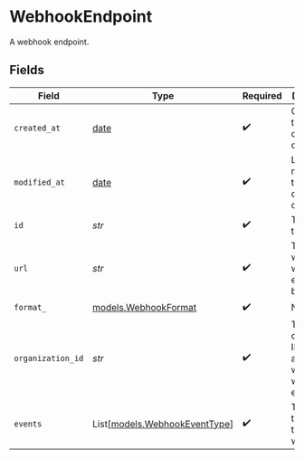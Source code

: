# WebhookEndpoint

A webhook endpoint.


## Fields

| Field                                                                | Type                                                                 | Required                                                             | Description                                                          | Example                                                              |
| -------------------------------------------------------------------- | -------------------------------------------------------------------- | -------------------------------------------------------------------- | -------------------------------------------------------------------- | -------------------------------------------------------------------- |
| `created_at`                                                         | [date](https://docs.python.org/3/library/datetime.html#date-objects) | :heavy_check_mark:                                                   | Creation timestamp of the object.                                    |                                                                      |
| `modified_at`                                                        | [date](https://docs.python.org/3/library/datetime.html#date-objects) | :heavy_check_mark:                                                   | Last modification timestamp of the object.                           |                                                                      |
| `id`                                                                 | *str*                                                                | :heavy_check_mark:                                                   | The ID of the object.                                                |                                                                      |
| `url`                                                                | *str*                                                                | :heavy_check_mark:                                                   | The URL where the webhook events will be sent.                       | https://webhook.site/cb791d80-f26e-4f8c-be88-6e56054192b0            |
| `format_`                                                            | [models.WebhookFormat](../models/webhookformat.md)                   | :heavy_check_mark:                                                   | N/A                                                                  |                                                                      |
| `organization_id`                                                    | *str*                                                                | :heavy_check_mark:                                                   | The organization ID associated with the webhook endpoint.            |                                                                      |
| `events`                                                             | List[[models.WebhookEventType](../models/webhookeventtype.md)]       | :heavy_check_mark:                                                   | The events that will trigger the webhook.                            |                                                                      |